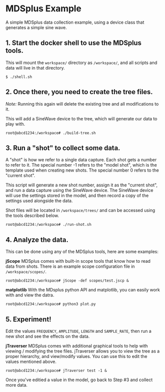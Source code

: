 
# MDSplus Example

A simple MDSplus data collection example, using a device class that generates a simple sine wave.

## 1. Start the docker shell to use the MDSplus tools.

This will mount the `workspace/` directory as `/workspace/`, and all scripts and data will live in that directory.

```
$ ./shell.sh
```

## 2. Once there, you need to create the tree files.

*Note:* Running this again will delete the existing tree and all modifications to it.

This will add a SineWave device to the tree, which will generate our data to play with.

```
root@abcd1234:/workspace# ./build-tree.sh
```

## 3. Run a "shot" to collect some data.

A "shot" is how we refer to a single data capture. Each shot gets a number to refer to it. The special number -1 refers to the "model shot", which is the template used when creating new shots. The special number 0 refers to the "current shot".

This script will generate a new shot number, assign it as the "current shot", and run a data capture using the SineWave device. The SineWave device will use the settings stored in the model, and then record a copy of the settings used alongside the data.

Shot files will be located in `/workspace/trees/` and can be accessed using the tools described below.

```
root@abcd1234:/workspace# ./run-shot.sh
```

## 4. Analyze the data.

This can be done using any of the MDSplus tools, here are some examples:

**jScope**
MDSplus comes with built-in scope tools that know how to read data from shots. There is an example scope configuration file in `/workspace/scopes/`.

```
root@abcd1234:/workspace# jScope -def scopes/test.jscp &
```

**matplotlib**
With the MDsplus python API and matplotlib, you can easily work with and view the datra.
```
root@abcd1234:/workspace# python3 plot.py
```

## 5. Experiment!

Edit the values `FREQUENCY`, `AMPLITUDE`, `LENGTH` and `SAMPLE_RATE`, then run a new shot and see the effects on the data.

**jTraverser**
MDSplus comes with additional graphical tools to help with viewing / modifying the tree files. jTraverser allows you to view the 
tree as a proper hierarchy, and view/modify values. You can use this to edit the values mentioned above.

```
root@abcd1234:/workspace# jTraverser test -1 &
```

Once you've editied a value in the model, go back to Step #3 and collect more data.